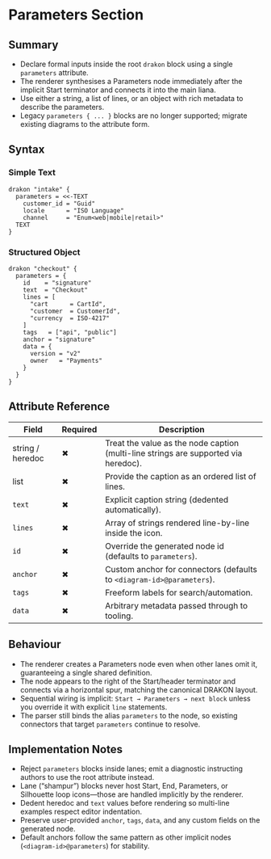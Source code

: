 # Parameters Section

## Summary

- Declare formal inputs inside the root `drakon` block using a single `parameters` attribute.
- The renderer synthesises a Parameters node immediately after the implicit Start terminator and connects it into the main liana.
- Use either a string, a list of lines, or an object with rich metadata to describe the parameters.
- Legacy `parameters { ... }` blocks are no longer supported; migrate existing diagrams to the attribute form.

## Syntax

### Simple Text

```hcl
drakon "intake" {
  parameters = <<-TEXT
    customer_id = "Guid"
    locale      = "ISO Language"
    channel     = "Enum<web|mobile|retail>"
  TEXT
}
```

### Structured Object

```hcl
drakon "checkout" {
  parameters = {
    id    = "signature"
    text  = "Checkout"
    lines = [
      "cart      = CartId",
      "customer  = CustomerId",
      "currency  = ISO-4217"
    ]
    tags   = ["api", "public"]
    anchor = "signature"
    data = {
      version = "v2"
      owner   = "Payments"
    }
  }
}
```

## Attribute Reference

| Field | Required | Description |
|-------|----------|-------------|
| string / heredoc | ✖ | Treat the value as the node caption (multi-line strings are supported via heredoc). |
| list | ✖ | Provide the caption as an ordered list of lines. |
| `text` | ✖ | Explicit caption string (dedented automatically). |
| `lines` | ✖ | Array of strings rendered line-by-line inside the icon. |
| `id` | ✖ | Override the generated node id (defaults to `parameters`). |
| `anchor` | ✖ | Custom anchor for connectors (defaults to `<diagram-id>@parameters`). |
| `tags` | ✖ | Freeform labels for search/automation. |
| `data` | ✖ | Arbitrary metadata passed through to tooling. |

## Behaviour

- The renderer creates a Parameters node even when other lanes omit it, guaranteeing a single shared definition.
- The node appears to the right of the Start/header terminator and connects via a horizontal spur, matching the canonical DRAKON layout.
- Sequential wiring is implicit: `Start → Parameters → next block` unless you override it with explicit `line` statements.
- The parser still binds the alias `parameters` to the node, so existing connectors that target `parameters` continue to resolve.

## Implementation Notes

- Reject `parameters` blocks inside lanes; emit a diagnostic instructing authors to use the root attribute instead.
- Lane (“shampur”) blocks never host Start, End, Parameters, or Silhouette loop icons—those are handled implicitly by the renderer.
- Dedent heredoc and `text` values before rendering so multi-line examples respect editor indentation.
- Preserve user-provided `anchor`, `tags`, `data`, and any custom fields on the generated node.
- Default anchors follow the same pattern as other implicit nodes (`<diagram-id>@parameters`) for stability.
